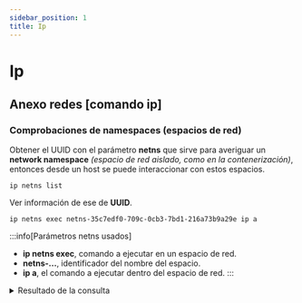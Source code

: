 ```yaml
---
sidebar_position: 1
title: Ip
---
```


# Ip
## Anexo redes [comando ip]
### Comprobaciones de namespaces (espacios de red)
Obtener el UUID con el parámetro **netns** que sirve para averiguar un **network namespace** *(espacio de red aislado, como en la contenerización)*, entonces desde un host se puede interaccionar con estos espacios.
```
ip netns list
```
Ver información de ese de **UUID**.
```
ip netns exec netns-35c7edf0-709c-0cb3-7bd1-216a73b9a29e ip a
```

:::info[Parámetros netns usados]
- **ip netns exec**, comando a ejecutar en un espacio de red.
- **netns-...**, identificador del nombre del espacio.
- **ip a**, el comando a ejecutar dentro del espacio de red.
:::

<details>
<summary>
Resultado de la consulta
</summary>

```
┌─[trabajo@parrot]─[/etc/suricata]
└──╼ $sudo ip netns exec netns-35c7edf0-709c-0cb3-7bd1-216a73b9a29e ip a
1: lo: <LOOPBACK,UP,LOWER_UP> mtu 65536 qdisc noqueue state UNKNOWN group default qlen 1000
    link/loopback 00:00:00:00:00:00 brd 00:00:00:00:00:00
    inet 127.0.0.1/8 scope host lo
       valid_lft forever preferred_lft forever
    inet6 ::1/128 scope host proto kernel_lo 
       valid_lft forever preferred_lft forever
2: eth0@if5: <BROADCAST,MULTICAST,UP,LOWER_UP> mtu 1500 qdisc noqueue state UP group default qlen 1000
    link/ether 6e:8f:28:bf:5d:4e brd ff:ff:ff:ff:ff:ff link-netnsid 0
    inet 10.89.0.2/24 brd 10.89.0.255 scope global eth0
       valid_lft forever preferred_lft forever
    inet6 fe80::6c8f:28ff:febf:5d4e/64 scope link proto kernel_ll 
       valid_lft forever preferred_lft forever

```
</details>










